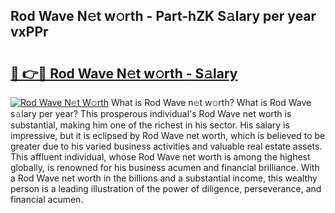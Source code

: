 ## Rod Wave N𝚎t w𝚘rth - Part-hZK S𝚊lary per year vxPPr

# <h2><a href="http://gc1ib9q.nevu.top/?p=Rod+Wave">🔗 👉🔴 Rod Wave N𝚎t w𝚘rth - S𝚊lary</a></h2>

[![Rod Wave N𝚎t W𝚘rth](https://i.imgur.com/Oavwk0R.jpeg)](http://gc1ib9q.nevu.top/?p=Rod+Wave)
What is Rod Wave n𝚎t w𝚘rth? What is Rod Wave s𝚊lary per year?
This prosperous individual's Rod Wave net worth is substantial, making him one of the richest in his sector. His salary is impressive, but it is eclipsed by Rod Wave net worth, which is believed to be greater due to his varied business activities and valuable real estate assets. This affluent individual, whose Rod Wave net worth is among the highest globally, is renowned for his business acumen and financial brilliance. With a Rod Wave net worth in the billions and a substantial income, this wealthy person is a leading illustration of the power of diligence, perseverance, and financial acumen.

